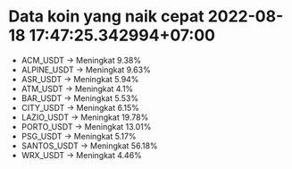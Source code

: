 # Data koin yang naik cepat 2022-08-18 17:47:25.342994+07:00

* ACM_USDT -> Meningkat 9.38%
* ALPINE_USDT -> Meningkat 9.63%
* ASR_USDT -> Meningkat 5.94%
* ATM_USDT -> Meningkat 4.1%
* BAR_USDT -> Meningkat 5.53%
* CITY_USDT -> Meningkat 6.15%
* LAZIO_USDT -> Meningkat 19.78%
* PORTO_USDT -> Meningkat 13.01%
* PSG_USDT -> Meningkat 5.17%
* SANTOS_USDT -> Meningkat 56.18%
* WRX_USDT -> Meningkat 4.46%

